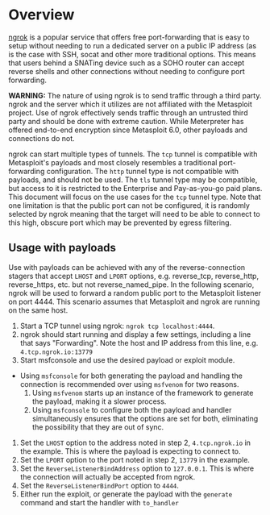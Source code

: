 # Overview
[ngrok][1] is a popular service that offers free port-forwarding that is easy to setup without needing to run a
dedicated server on a public IP address (as is the case with SSH, socat and other more traditional options. This means
that users behind a SNATing device such as a SOHO router can accept reverse shells and other connections without needing
to configure port forwarding.

**WARNING:** The nature of using ngrok is to send traffic through a third party. ngrok and the server which it utilizes
are not affiliated with the Metasploit project. Use of ngrok effectively sends traffic through an untrusted third party
and should be done with extreme caution. While Meterpreter has offered end-to-end encryption since Metasploit 6.0, other
payloads and connections do not.

ngrok can start multiple types of tunnels. The `tcp` tunnel is compatible with Metasploit's payloads and most closely
resembles a traditional port-forwarding configuration. The `http` tunnel type is not compatible with payloads, and
should not be used. The `tls` tunnel type may be compatible, but access to it is restricted to the Enterprise and 
Pay-as-you-go paid plans. This document will focus on the use cases for the `tcp` tunnel type. Note that one limitation
is that the public port can not be configured, it is randomly selected by ngrok meaning that the target will need to be
able to connect to this high, obscure port which may be prevented by egress filtering.

## Usage with payloads
Use with payloads can be achieved with any of the reverse-connection stagers that accept `LHOST` and `LPORT` options,
e.g. reverse_tcp, reverse_http, reverse_https, etc. but not reverse_named_pipe. In the following scenario, ngrok will be
used to forward a random public port to the Metasploit listener on port 4444. This scenario assumes that Metasploit and
ngrok are running on the same host.

1. Start a TCP tunnel using ngrok: `ngrok tcp localhost:4444`.
1. ngrok should start running and display a few settings, including a line that says "Forwarding". Note the host and IP
   address from this line, e.g. `4.tcp.ngrok.io:13779`
1. Start msfconsole and use the desired payload or exploit module.
  * Using `msfconsole` for both generating the payload and handling the connection is recommended over using `msfvenom`
    for two reasons.
    1. Using `msfvenom` starts up an instance of the framework to generate the payload, making it a slower process.
    2. Using `msfconsole` to configure both the payload and handler simultaneously ensures that the options are set for
       both, eliminating the possibility that they are out of sync.
1. Set the `LHOST` option to the address noted in step 2, `4.tcp.ngrok.io` in the example. This is where the payload is
   expecting to connect to.
1. Set the `LPORT` option to the port noted in step 2, `13779` in the example.
1. Set the `ReverseListenerBindAddress` option to `127.0.0.1`. This is where the connection will actually be accepted
   from ngrok.
1. Set the `ReverseListenerBindPort` option to `4444`.
1. Either run the exploit, or generate the payload with the `generate` command and start the handler with `to_handler`



[1]: https://ngrok.com/
